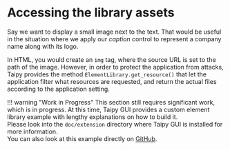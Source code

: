 # Accessing the library assets

Say we want to display a small image next to the text. That would be useful in the
situation where we apply our *caption* control to represent a company name along with
its logo.

In HTML, you would create an `img` tag, where the source URL is set to the path of the
image. However, in order to protect the application from attacks, Taipy provides the
method `ElementLibrary.get_resource()` that let the application filter what resources
are requested, and return the actual files according to the application setting.



!!! warning "Work in Progress"
    This section still requires significant work, which is in progress.
    At this time, Taipy GUI provides a custom element library example
    with lengthy explanations on how to build it.<br/>
    Please look into the `doc/extension` directory where Taipy GUI is
    installed for more information.<br/>
    You can also look at this example directly on
    [GitHub](https://github.com/Avaiga/taipy-gui/tree/develop/doc/extension).
